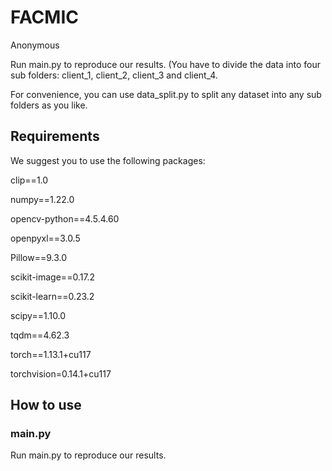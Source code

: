 # FACMIC
Anonymous

Run main.py to reproduce our results. (You have to divide the data into four sub folders: client_1, client_2, client_3 and client_4.

For convenience, you can use data_split.py to split any dataset into any sub folders as you like.

## Requirements

We suggest you to use the following packages:

clip==1.0

numpy==1.22.0

opencv-python==4.5.4.60

openpyxl==3.0.5

Pillow==9.3.0

scikit-image==0.17.2

scikit-learn==0.23.2

scipy==1.10.0

tqdm==4.62.3

torch==1.13.1+cu117

torchvision=0.14.1+cu117

## How to use

### main.py 

Run main.py to reproduce our results.
